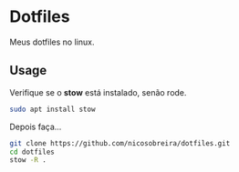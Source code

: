 # Dotfiles

Meus dotfiles no linux.

## Usage

Verifique se o **stow** está instalado, senão rode.

```bash
sudo apt install stow
```

Depois faça...

```bash
git clone https://github.com/nicosobreira/dotfiles.git
cd dotfiles
stow -R .
```
